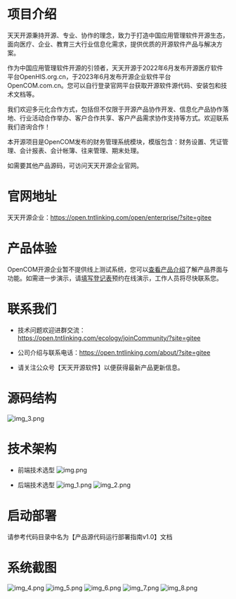 # 项目介绍

天天开源秉持开源、专业、协作的理念，致力于打造中国应用管理软件开源生态，面向医疗、企业、教育三大行业信息化需求，提供优质的开源软件产品与解决方案。

作为中国应用管理软件开源的引领者，天天开源于2022年6月发布开源医疗软件平台OpenHIS.org.cn，于2023年6月发布开源企业软件平台OpenCOM.com.cn。您可以自行登录官网平台获取开源软件源代码、安装包和技术文档等。

我们欢迎多元化合作方式，包括但不仅限于开源产品协作开发、信息化产品协作落地、行业活动合作举办、客户合作共享、客户产品需求协作支持等方式。欢迎联系我们咨询合作！

本开源项目是OpenCOM发布的财务管理系统模块，模版包含：财务设置、凭证管理、会计报表、会计帐簿、往来管理、期末处理。

如需要其他产品源码，可访问天天开源企业官网。


# 官网地址
天天开源企业：https://open.tntlinking.com/open/enterprise/?site=gitee

# 产品体验
OpenCOM开源企业暂不提供线上测试系统，您可以[查看产品介绍](https://open.tntlinking.com/open/productMap/?site=gitee)了解产品界面与功能。如需进一步演示，请[填写登记表](https://jsj.top/f/TZua4o)预约在线演示，工作人员将尽快联系您。

# 联系我们

* 技术问题欢迎进群交流：https://open.tntlinking.com/ecology/joinCommunity/?site=gitee

* 公司介绍与联系电话：https://open.tntlinking.com/about/?site=gitee

* 请关注公众号【天天开源软件】以便获得最新产品更新信息。


# 源码结构
![img_3.png](readmeImg/img_3.png)

# 技术架构
* 前端技术选型
![img.png](readmeImg/img.png)

* 后端技术选型
![img_1.png](readmeImg/img_1.png)
![img_2.png](readmeImg/img_2.png)
# 启动部署
请参考代码目录中名为【产品源代码运行部署指南v1.0】文档

# 系统截图
![img_4.png](readmeImg/img_4.png)
![img_5.png](readmeImg/img_5.png)
![img_6.png](readmeImg/img_6.png)
![img_7.png](readmeImg/img_7.png)
![img_8.png](readmeImg/img_8.png)


